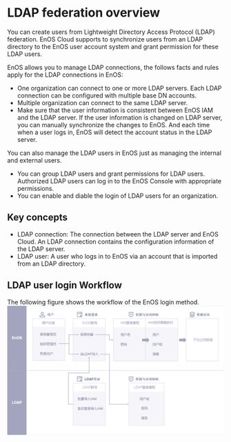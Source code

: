 # LDAP federation overview

You can create users from Lightweight Directory Access Protocol (LDAP) federation. EnOS Cloud supports to synchronize users from an LDAP directory to the EnOS user account system and grant permission for these LDAP users.

EnOS allows you to manage LDAP connections, the follows facts and rules apply for the LDAP connections in EnOS:

- One organization can connect to one or more LDAP servers. Each LDAP connection can be configured with multiple base DN accounts.  
- Multiple organization can connect to the same LDAP server.
- Make sure that the user information is consistent between EnOS IAM and the LDAP server. If the user information is changed on LDAP server, you can manually synchronize the changes to EnOS. And each time when a user logs in, EnOS will detect the account status in the LDAP server.

You can also manage the LDAP users in EnOS just as managing the internal and external users.
- You can group LDAP users and grant permissions for LDAP users. Authorized LDAP users can log in to the EnOS Console with appropriate permissions.
- You can enable and diable the login of LDAP users for an organization.

## Key concepts

  - LDAP connection: The connection between the LDAP server and EnOS Cloud. An LDAP connection contains the configuration information of the LDAP server.
  - LDAP user:  A user who logs in to EnOS via an account that is imported from an LDAP directory.



## LDAP user login Workflow

The following figure shows the workflow of the EnOS login method.
![Image](../media/framework.png)
